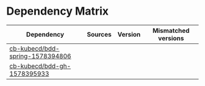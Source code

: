 # Dependency Matrix

Dependency | Sources | Version | Mismatched versions
---------- | ------- | ------- | -------------------
[cb-kubecd/bdd-spring-1578394806](https://github.com/cb-kubecd/bdd-spring-1578394806.git) |  | []() | 
[cb-kubecd/bdd-gh-1578395933](https://github.com/cb-kubecd/bdd-gh-1578395933.git) |  | []() | 
